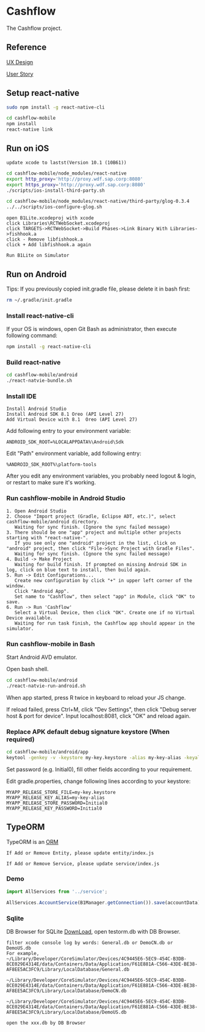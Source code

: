 # Cashflow

The Cashflow project.

## Reference

[UX Design](https://jam4.sapjam.com/groups/Chds0rCvVGL1F7S3BpXq5e/documents/xx4reLY2O3Q8uaID43zGRj)

[User Story](https://jam4.sapjam.com/groups/Chds0rCvVGL1F7S3BpXq5e/documents/L0AMl97uEEsVsFKwDLsfwJ)

## Setup react-native
```bash
sudo npm install -g react-native-cli
```

```bash
cd cashflow-mobile
npm install
react-native link
```

## Run on iOS

```text
update xcode to lastst(Version 10.1 (10B61))
``` 

```bash
cd cashflow-mobile/node_modules/react-native
export http_proxy='http://proxy.wdf.sap.corp:8080'
export https_proxy='http://proxy.wdf.sap.corp:8080'
./scripts/ios-install-third-party.sh
```

```bash
cd cashflow-mobile/node_modules/react-native/third-party/glog-0.3.4
../../scripts/ios-configure-glog.sh
```

```text
open B1Lite.xcodeproj with xcode
click Libraries\RCTWebSocket.xcodeproj
click TARGETS->RCTWebSocket->Build Phases->Link Binary With Libraries->fishhook.a
click - Remove libfishhook.a
click + Add libfishhook.a again
``` 

```text
Run B1Lite on Simulator
``` 

## Run on Android
Tips: If you previously copied init.gradle file, please delete it in bash first:
```bash
rm ~/.gradle/init.gradle
```

### Install react-native-cli
If your OS is windows, open Git Bash as administrator, then execute following command:
```bash
npm install -g react-native-cli
```

### Build react-native
```bash
cd cashflow-mobile/android
./react-natvie-bundle.sh
```

### Install IDE
```text
Install Android Studio
Install Android SDK 8.1 Oreo (API Level 27)
Add Virtual Device with 8.1  Oreo (API Level 27)
```
Add following entry to your environment variable:
```properties
ANDROID_SDK_ROOT=%LOCALAPPDATA%\Android\Sdk
```
Edit "Path" environment variable, add following entry:
```text
%ANDROID_SDK_ROOT%\platform-tools
```
After you edit any environment variables, you probably need logout & login, or restart to make sure it's working.

### Run cashflow-mobile in Android Studio
```text
1. Open Android Studio
2. Choose "Import project (Gradle, Eclipse ADT, etc.)", select cashflow-mobile/android directory.
   Waiting for sync finish. (Ignore the sync failed message)
3. There should be one "app" project and multiple other projects starting with "react-native-".
   If you see only one "android" project in the list, click on "android" project, then click "File->Sync Project with Gradle Files".
   Waiting for sync finish. (Ignore the sync failed message)
4. Build -> Make Project
   Waiting for build finish. If prompted on missing Android SDK in log, click on blue text to install, then build again.
5. Run -> Edit Configurations...
   Create new configuration by click "+" in upper left corner of the window.
   Click "Android App".
   Set name to "Cashflow", then select "app" in Module, click "OK" to save.
6. Run -> Run 'Cashflow'
   Select a Virtual Device, then click "OK". Create one if no Virtual Device available.
   Waiting for run task finish, the Cashflow app should appear in the simulator.
```

### Run cashflow-mobile in Bash
Start Android AVD emulator.

Open bash shell.
```bash
cd cashflow-mobile/android
./react-natvie-run-android.sh
```
When app started, press R twice in keyboard to reload your JS change.

If reload failed, press Ctrl+M, click "Dev Settings", then click "Debug server host & port for device". Input localhost:8081, click "OK" and reload again.

### Replace APK default debug signature keystore (When required)
```bash
cd cashflow-mobile/android/app
keytool -genkey -v -keystore my-key.keystore -alias my-key-alias -keyalg RSA -keysize 2048 -validity 10950
```
Set password (e.g. Initial0), fill other fields according to your requirement.

Edit gradle.properties, change following lines according to your keystore:
```properties
MYAPP_RELEASE_STORE_FILE=my-key.keystore
MYAPP_RELEASE_KEY_ALIAS=my-key-alias
MYAPP_RELEASE_STORE_PASSWORD=Initial0
MYAPP_RELEASE_KEY_PASSWORD=Initial0
```

## TypeORM

TypeORM is an [ORM](https://github.com/typeorm/typeorm)

```text
If Add or Remove Entity, please update entity/index.js

If Add or Remove Service, please update service/index.js
```

### Demo
```javascript
import AllServices from '../service';

AllServices.AccountService(B1Manager.getConnection()).save(accountData);
```

### Sqlite
DB Browser for SQLite [DownLoad](http://sqlitebrowser.org/), open testorm.db with DB Browser.

```text
filter xcode console log by words: General.db or DemoCN.db or DemoUS.db
For example,
~/Library/Developer/CoreSimulator/Devices/4C9445E6-5EC9-454C-B3DB-8CE029E4314E/data/Containers/Data/Application/F61E881A-C566-43DE-BE38-AF8EE5AC3FC9/Library/LocalDatabase/General.db

~/Library/Developer/CoreSimulator/Devices/4C9445E6-5EC9-454C-B3DB-8CE029E4314E/data/Containers/Data/Application/F61E881A-C566-43DE-BE38-AF8EE5AC3FC9/Library/LocalDatabase/DemoCN.db

~/Library/Developer/CoreSimulator/Devices/4C9445E6-5EC9-454C-B3DB-8CE029E4314E/data/Containers/Data/Application/F61E881A-C566-43DE-BE38-AF8EE5AC3FC9/Library/LocalDatabase/DemoUS.db

open the xxx.db by DB Browser
```
